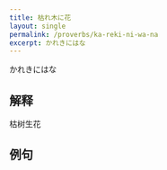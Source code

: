 ```yaml
---
title: 枯れ木に花
layout: single
permalink: /proverbs/ka-reki-ni-wa-na
excerpt: かれきにはな
---
```


かれきにはな

## 解释

枯树生花

## 例句

